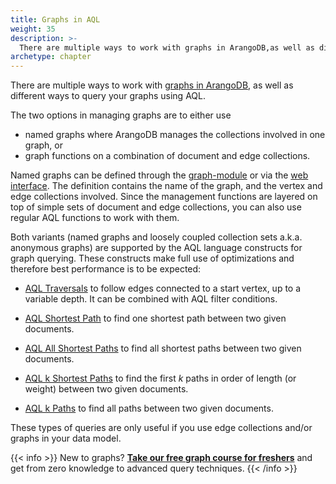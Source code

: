 ```yaml
---
title: Graphs in AQL
weight: 35
description: >-
  There are multiple ways to work with graphs in ArangoDB,as well as different ways to query your graphs using AQL
archetype: chapter
---
```

There are multiple ways to work with [graphs in ArangoDB](../../core-topics/graphs/_index.md),
as well as different ways to query your graphs using AQL.

The two options in managing graphs are to either use

- named graphs where ArangoDB manages the collections involved in one graph, or
- graph functions on a combination of document and edge collections.

Named graphs can be defined through the [graph-module](../../core-topics/graphs/general-graphs/_index.md)
or via the [web interface](../../core-topics/programs-and-tools/web-interface/_index.md).
The definition contains the name of the graph, and the vertex and edge collections
involved. Since the management functions are layered on top of simple sets of
document and edge collections, you can also use regular AQL functions to work with them. 

Both variants (named graphs and loosely coupled collection sets a.k.a. anonymous graphs)
are supported by the AQL language constructs for graph querying. These constructs
make full use of optimizations and therefore best performance is to be expected:

- [AQL Traversals](../../core-topics/graphs/traversals/_index.md) to follow edges connected to a start vertex,
  up to a variable depth. It can be combined with AQL filter conditions.

- [AQL Shortest Path](shortest-path.md) to find one shortest path
  between two given documents.

- [AQL All Shortest Paths](all-shortest-paths.md) to find all shortest
  paths between two given documents.

- [AQL k Shortest Paths](k-shortest-paths.md) to find the first *k*
  paths in order of length (or weight) between two given documents.

- [AQL k Paths](k-paths.md) to find all paths between two given documents.

These types of queries are only useful if you use edge collections and/or graphs in
your data model.

{{< info >}}
New to graphs? [**Take our free graph course for freshers**](https://www.arangodb.com/arangodb-graph-course/)
and get from zero knowledge to advanced query techniques.
{{< /info >}}
